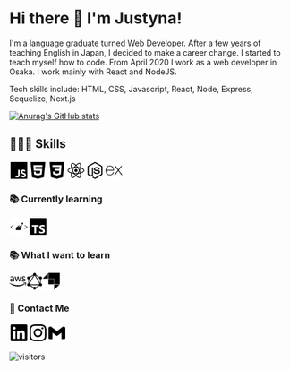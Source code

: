 # Hi there 👋 I'm Justyna!

I'm a language graduate turned Web Developer. After a few years of teaching English in Japan, I decided to make a career change. I started to teach myself how to code. From April 2020 I work as a web developer in Osaka. I work mainly with React and NodeJS.

Tech skills include: HTML, CSS, Javascript, React, Node, Express, Sequelize, Next.js

[![Anurag's GitHub stats](https://github-readme-stats.vercel.app/api?username=j45t7&hide=stars,issues&count_private=true&show_icons=true&theme=graywhite)](https://github.com/anuraghazra/github-readme-stats)

## 👩🏻‍💻 Skills

<p style="display:flex; justify-content: flex-start">
<img style="width: 30px; margin: 2px" src="./images/javascript.svg">
<img style="width: 30px; margin: 2px" src="./images/html5.svg">
<img style="width: 30px; margin: 2px" src="./images/css3.svg">
<img style="width: 30px; margin: 2px" src="./images/react.svg">
<img style="width: 30px; margin: 2px" src="./images/nodedotjs.svg">
<img style="width: 30px' src="./images/sequelize.svg">
<img style="width: 30px; margin: 2px" src="./images/express.svg">
</p>

### 📚 Currently learning

<p style="display:flex; justify-content: flex-start">
<img style="width: 30px; margin: 2px" src="./images/styledcomponents.svg">
<img style="width: 30px; margin: 2px" src="./images/typescript.svg">
</p>

### 📚 What I want to learn

<p style="display:flex; justify-content: flex-start">
<img style="width: 30px" src="./images/amazonaws.svg">
<img style="width: 30px" src="./images/graphql.svg">
<img style="width: 30px" src="./images/strapi.svg">
</p>

### 📧 Contact Me

<p style="display:flex; justify-content: flex-start">
<a href="https://www.linkedin.com/in/marciniak-justyna/"><img style='width: 30px; margin: 2px' src="./images/linkedin.svg"></a>
<a href="https://www.instagram.com/j45t7/"><img style='width: 30px; margin: 2px' src="./images/instagram.svg"></a>                          
<a href="mailto:justy.marciniak@gmail.com"><img style="width: 30px; margin: 2px" src="./images/gmail.svg"></a>
</p>

![visitors](https://visitor-badge.glitch.me/badge?page_id=j45t7)



